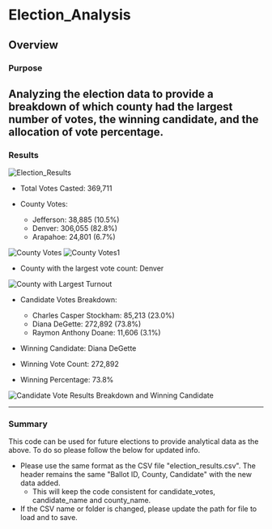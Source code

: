 # Election_Analysis

## Overview

### Purpose
Analyzing the election data to provide a breakdown of which county had the largest number of votes, the winning candidate, and the allocation of vote percentage. 
---

### Results
![Election_Results](https://user-images.githubusercontent.com/101272613/162466570-195ebcad-ca37-45d4-a8b5-23c54938f7d2.png)

- Total Votes Casted: 369,711

- County Votes:
	- Jefferson: 38,885 (10.5%)
	- Denver: 306,055 (82.8%)
	- Arapahoe: 24,801 (6.7%)

![County Votes](https://user-images.githubusercontent.com/101272613/162466689-e31e2c00-5eb0-4861-8013-078ade2dc870.png)
![County Votes1](https://user-images.githubusercontent.com/101272613/162467023-45945696-73c1-4b75-8428-0b2189873196.png)

- County with the largest vote count: Denver

![County with Largest Turnout](https://user-images.githubusercontent.com/101272613/162476360-96e0a723-fa05-4441-8ab5-7c9823ee3368.png)

- Candidate Votes Breakdown:
	- Charles Casper Stockham: 85,213 (23.0%)
	- Diana DeGette: 272,892 (73.8%) 
	- Raymon Anthony Doane: 11,606 (3.1%)

- Winning Candidate: Diana DeGette 
- Winning Vote Count: 272,892
- Winning Percentage: 73.8%

![Candidate Vote Results Breakdown and Winning Candidate](https://user-images.githubusercontent.com/101272613/162476469-d4c80118-d592-43b6-9d33-98c60985b44f.png)

---
### Summary
This code can be used for future elections to provide analytical data as the above.  To do so please follow the below for updated info. 

- Please use the same format as the CSV file "election_results.csv".  The header remains the same "Ballot ID, County, Candidate" with the new data added. 
	- This will keep the code consistent for candidate_votes, candidate_name and county_name. 
- If the CSV name or folder is changed, please update the path for file to load and to save. 
